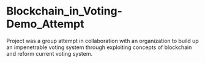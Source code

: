 # Blockchain_in_Voting-Demo_Attempt
Project was a group attempt in collaboration with an organization to build up an impenetrable voting system through exploiting concepts of blockchain and reform current voting system.
